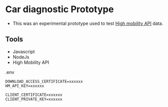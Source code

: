 # Car diagnostic Prototype 

- This was an experimental prototype used to test [High mobility API](https://www.high-mobility.com) data.

## Tools
- Javascript
- NodeJs
- High Mobility API


.env
```
DOWNLOAD_ACCESS_CERTIFICATE=xxxxxx
HM_API_KEY=xxxxxx

CLIENT_CERTIFICATE=xxxxxx
CLIENT_PRIVATE_KEY=xxxxxx

```

